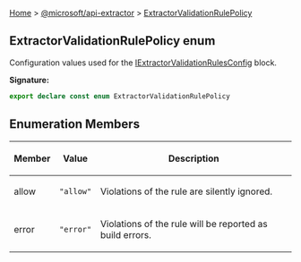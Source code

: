 [Home](./index) &gt; [@microsoft/api-extractor](./api-extractor.md) &gt; [ExtractorValidationRulePolicy](./api-extractor.extractorvalidationrulepolicy.md)

## ExtractorValidationRulePolicy enum

Configuration values used for the [IExtractorValidationRulesConfig](./api-extractor.iextractorvalidationrulesconfig.md) block.

<b>Signature:</b>

```typescript
export declare const enum ExtractorValidationRulePolicy 
```

## Enumeration Members

|  <p>Member</p> | <p>Value</p> | <p>Description</p> |
|  --- | --- | --- |
|  <p>allow</p> | <p>`"allow"`</p> | <p>Violations of the rule are silently ignored.</p> |
|  <p>error</p> | <p>`"error"`</p> | <p>Violations of the rule will be reported as build errors.</p> |

